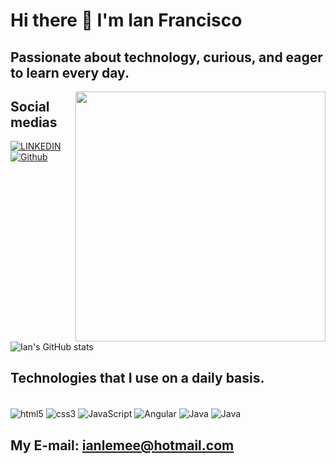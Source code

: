 # Hi there 👋 I'm Ian Francisco
## Passionate about technology, curious, and eager to learn every day.

<img align="right" width="400" src="[https://cdnl.iconscout.com/lottie/premium/preview-watermark/programmer-working-on-pc-3917154-3262957.mp4?h=700](https://www.google.com/url?sa=i&url=https%3A%2F%2Fgithub.com%2Frudrabarad%2FGifs&psig=AOvVaw2a9KJ0zAJ1y5IsdR8nzpDS&ust=1696037692106000&source=images&cd=vfe&opi=89978449&ved=0CBEQjRxqFwoTCMCNlPTWzoEDFQAAAAAdAAAAABAE)">

## Social medias
[![LINKEDIN](https://img.shields.io/badge/LinkedIn-0077B5?style=for-the-badge&logo=linkedin&logoColor=white)](https://www.linkedin.com/in/ian-campos-583417271/)
[![Github](https://img.shields.io/badge/GitHub-100000?style=for-the-badge&logo=github&logoColor=white)](https://github.com/IanLemee)

![Ian's GitHub stats](https://github-readme-stats.vercel.app/api?username=IanLemee&show_icons=true&theme=tokyonight)

## Technologies that I use on a daily basis. 

<div style="display: inline-block"><br/>
  <img align="center" src="https://img.shields.io/badge/HTML5-E34F26?style=for-the-badge&logo=html5&logoColor=white" alt="html5">
  <img align="center" src="https://img.shields.io/badge/CSS3-1572B6?style=for-the-badge&logo=css3&logoColor=white" alt="css3">
  <img align="center" src="https://img.shields.io/badge/JavaScript-323330?style=for-the-badge&logo=javascript&logoColor=F7DF1E" alt="JavaScript">
  <img align="center" src="https://img.shields.io/badge/Angular-DD0031?style=for-the-badge&logo=angular&logoColor=white" alt="Angular">
  <img align="center" src="https://img.shields.io/badge/Java-ED8B00?style=for-the-badge&logo=openjdk&logoColor=white" alt="Java">
  <img align="center" src="https://img.shields.io/badge/React-20232A?style=for-the-badge&logo=react&logoColor=61DAFB" alt="Java">
</div><br/>


## My E-mail: ianlemee@hotmail.com
